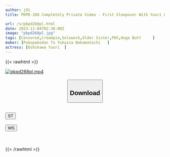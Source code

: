 ```yaml
---
author: j91
title: PKPD-268 Completely Private Video - First Sleepover With Yuuri Oshikawa, The Enchanting I-cup Beauty Who Celebrated Her 10th Anniversary.

url: /v/pkpd268pl.html
date: 2023-11-04T02:30:00Z
image: "pkpd268pl.jpg"
tags: [Censored,Creampie,Solowork,Older Sister,POV,Huge Butt	 ]
maker: [Pakopakodan To Yukaina Nakamatachi   ]
actress: [Oshikawa Yuuri  ]
---
```



{{< rawhtml >}}

<div class="video" data-videoid="RQ9GMZ0ZAWTkPX">
    <a href="javascript:;">
        <img src="https://my.j91.asia/v/pkpd268pl.jpg" width="WIDTH" height="HEIGHT" alt="pkpd268pl.mp4" loading="lazy">
    </a>
</div>

<script type="text/javascript" src="https://j91.asia/asset/on-demand-st.js"></script>

<br>
  <link rel="stylesheet" href="https://j91.asia/asset/bs5.css">
  
  <center>
  <button class="btn btn-primary" type="button" data-bs-toggle="collapse" data-bs-target=".multi-collapse" aria-expanded="false" aria-controls="multiCollapseExample1 multiCollapseExample2"><h2>Download</h2></button></center>
</p>
<div class="row">
  <div class="col">
    <div class="collapse multi-collapse" id="multiCollapseExample1">
      <div class="card card-body">
	      	      <br>
<div class="buttons">  
<a href="https://streamtape.to/v/RQ9GMZ0ZAWTkPX"><button class="btn-hover color-3"><i class="fa fa-download"></i> ST</button></a></div>
    </div>
  </div>
</div>
  <div class="col">
    <div class="collapse multi-collapse" id="multiCollapseExample2">
      <div class="card card-body">
	      <br>
<div class="buttons">
    <a href="https://wolfstream.tv/v3ycqr6cn9v7"><button class="btn-hover color-9"><i class="fa fa-download"></i> WS</button></a></div>
<br><br>
      </div>
    </div>
  </div>
</div>

{{< /rawhtml >}}
